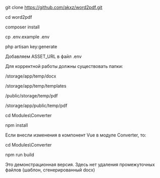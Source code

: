 git clone https://github.com/akxz/word2pdf.git

cd word2pdf

composer install

cp .env.example .env

php artisan key:generate

Добавляем ASSET_URL в файл .env

Для корректной работы должны существовать папки:

/storage/app/temp/docx

/storage/app/temp/templates

/public/storage/temp/pdf

/storage/app/public/temp/pdf

cd Modules\\Converter

npm install

Если внесли изменения в компонент Vue в модуле Converter, то:

cd Modules\\Converter

npm run build

Это демонстрационная версия. Здесь нет удаления промежуточных файлов (шаблон, сгенерированный docx)
